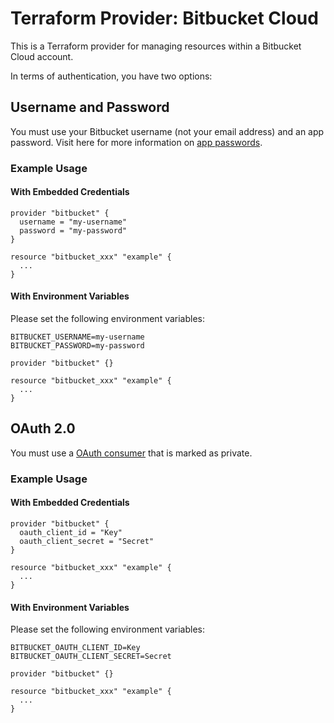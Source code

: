 # Terraform Provider: Bitbucket Cloud
This is a Terraform provider for managing resources within a Bitbucket Cloud account.

In terms of authentication, you have two options:
## Username and Password
You must use your Bitbucket username (not your email address) and an app password.
Visit here for more information on [app passwords](https://support.atlassian.com/bitbucket-cloud/docs/app-passwords/).

### Example Usage
#### With Embedded Credentials
```hcl
provider "bitbucket" {
  username = "my-username" 
  password = "my-password"
}

resource "bitbucket_xxx" "example" {
  ...
}
```

#### With Environment Variables
Please set the following environment variables:
```shell
BITBUCKET_USERNAME=my-username
BITBUCKET_PASSWORD=my-password
```

```hcl
provider "bitbucket" {}

resource "bitbucket_xxx" "example" {
  ...
}
```

## OAuth 2.0
You must use a [OAuth consumer](https://support.atlassian.com/bitbucket-cloud/docs/use-oauth-on-bitbucket-cloud/) that is marked as private.

### Example Usage
#### With Embedded Credentials
```hcl
provider "bitbucket" {
  oauth_client_id = "Key" 
  oauth_client_secret = "Secret"
}

resource "bitbucket_xxx" "example" {
  ...
}
```

#### With Environment Variables
Please set the following environment variables:
```shell
BITBUCKET_OAUTH_CLIENT_ID=Key
BITBUCKET_OAUTH_CLIENT_SECRET=Secret
```

```hcl
provider "bitbucket" {}

resource "bitbucket_xxx" "example" {
  ...
}
```